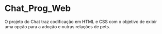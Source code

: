 # Chat_Prog_Web
O projeto do Chat traz codificação em HTML e CSS com o objetivo de exibir uma opção para a adoção e outras relações de pets.
